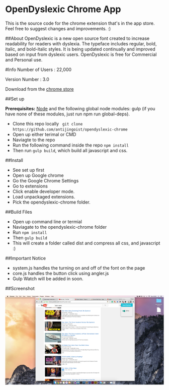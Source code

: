 # OpenDyslexic Chrome App

This is the source code for the chrome extension that's in the app store. Feel free to suggest changes and improvements. :)



##About 
OpenDyslexic is a new open source font created to increase readability for readers with dyslexia. The typeface includes regular, bold, italic, and bold-italic styles. It is being updated continually and improved based on input from dyslexic users. OpenDyslexic is free for Commercial and Personal use.

#Info
Number of Users : 22,000

Version Number : 3.0 

Download from the [chrome store](https://chrome.google.com/webstore/detail/opendyslexic/cdnapgfjopgaggbmfgbiinmmbdcglnam?hl=en)


##Set up

**Prerequisites:** [Node](http://nodejs.org/) and the following global node modules:  gulp (if you have none of these modules, just run npm run global-deps).
- Clone this repo locally ``` git clone  https://github.com/antijingoist/opendyslexic-chrome```
- Open up either terimal or CMD
- Naviagte to the repo 
- Run the following command inside the repo ```npm install```
- Then run ```gulp build```, which build all javascript and css.



##Install 
- See set up first 
- Open up Google chrome
- Go the Google Chrome Settings
- Go to extensions
- Click enable developer mode.
- Load unpackaged extensions.
- Pick the opendyslexic-chrome folder.


##Build Files
- Open up command line or termial
- Naviagate to the opendyslexic-chrome folder
- Run ```npm install ```
- Then ``` gulp build ```
- This will create a folder called dist and compress all css, and javascript :)


##Important Notice

- system.js handles the turning on and off of the font on the page
- core.js handles the button click using angler.js
- Gulp Watch will be added in soon.

##Screenshot

![Display of icon for chrome](assets/img/screenshot/indexExample.png)
